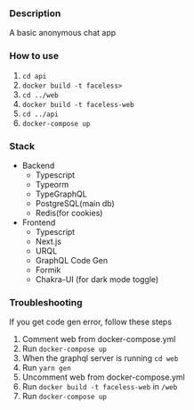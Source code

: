 ### Description 
A basic anonymous chat app

### How to use
1. `cd api`
2. `docker build -t faceless>`
3. `cd ../web`
4. `docker build -t faceless-web`
5. `cd ../api`
6. `docker-compose up`
### Stack
- Backend
  - Typescript
  - Typeorm
  - TypeGraphQL
  - PostgreSQL(main db)
  - Redis(for cookies)
- Frontend
  - Typescript
  - Next.js
  - URQL
  - GraphQL Code Gen
  - Formik
  - Chakra-UI (for dark mode toggle)

### Troubleshooting
If you get code gen error, follow these steps
1. Comment web from docker-compose.yml
2. Run `docker-compose up`
3. When the graphql server is running `cd web`
4. Run `yarn gen` 
5. Uncomment web from docker-compose.yml
6. Run `docker build -t faceless-web` in `/web`
7. Run `docker-compose up`